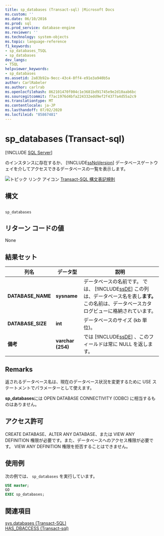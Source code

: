 ```yaml
---
title: sp_databases (Transact-sql) |Microsoft Docs
ms.custom: ''
ms.date: 06/10/2016
ms.prod: sql
ms.prod_service: database-engine
ms.reviewer: ''
ms.technology: system-objects
ms.topic: language-reference
f1_keywords:
- sp_databases_TSQL
- sp_databases
dev_langs:
- TSQL
helpviewer_keywords:
- sp_databases
ms.assetid: 2a83b92a-9ecc-43c4-8ff4-e91e3a940b5a
author: CarlRabeler
ms.author: carlrab
ms.openlocfilehash: 862101470f004c1e3681bd91745e9e2d10aab6bc
ms.sourcegitcommit: f7ac1976d4bfa224332edd9ef2f4377a4d55a2c9
ms.translationtype: MT
ms.contentlocale: ja-JP
ms.lasthandoff: 07/02/2020
ms.locfileid: "85867481"
---
```

# <a name="sp_databases-transact-sql"></a>sp_databases (Transact-sql)
[!INCLUDE [SQL Server](../../includes/applies-to-version/sqlserver.md)]

  のインスタンスに存在するか、 [!INCLUDE[ssNoVersion](../../includes/ssnoversion-md.md)] データベースゲートウェイを介してアクセスできるデータベースの一覧を表示します。  
  
 ![トピック リンク アイコン](../../database-engine/configure-windows/media/topic-link.gif "トピック リンク アイコン") [Transact-SQL 構文表記規則](../../t-sql/language-elements/transact-sql-syntax-conventions-transact-sql.md)  
  
## <a name="syntax"></a>構文  
  
```  
  
sp_databases  
```  
  
## <a name="return-code-values"></a>リターン コードの値  
 None  
  
## <a name="result-sets"></a>結果セット  
  
|列名|データ型|説明|  
|-----------------|---------------|-----------------|  
|**DATABASE_NAME**|**sysname**|データベースの名前です。 では、 [!INCLUDE[ssDE](../../includes/ssde-md.md)] この列は、データベース名を表し**ます。** この名前は、データベースカタログビューに格納されています。|  
|**DATABASE_SIZE**|**int**|データベースのサイズ (kb 単位)。|  
|**備考**|**varchar (254)**|では [!INCLUDE[ssDE](../../includes/ssde-md.md)] 、このフィールドは常に NULL を返します。|  
  
## <a name="remarks"></a>Remarks  
 返されるデータベース名は、現在のデータベース状況を変更するために USE ステートメントでパラメーターとして使えます。  
  
 **sp_databases**には OPEN DATABASE CONNECTIVITY (ODBC) に相当するものはありません。  
  
## <a name="permissions"></a>アクセス許可  
 CREATE DATABASE、ALTER ANY DATABASE、または VIEW ANY DEFINITION 権限が必要です。また、データベースへのアクセス権限が必要です。 VIEW ANY DEFINITION 権限を拒否することはできません。  
  
## <a name="examples"></a>使用例  
 次の例では、 `sp_databases` を実行しています。  
  
```sql  
USE master;  
GO  
EXEC sp_databases;  
```  
  
## <a name="see-also"></a>関連項目  
 [sys.databases &#40;Transact-SQL&#41;](../../relational-databases/system-catalog-views/sys-databases-transact-sql.md)   
 [HAS_DBACCESS &#40;Transact-sql&#41;](../../t-sql/functions/has-dbaccess-transact-sql.md)  
  
  
